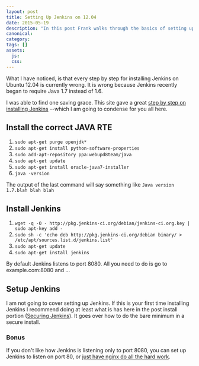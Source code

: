 ```yaml
---
layout: post
title: Setting Up Jenkins on 12.04
date: 2015-05-19
description: "In this post Frank walks through the basics of setting up Jenkins to run on Ubuntu. This is a simple step by step with links to more information."
canonical:
category:
tags: []
assets:
  js:
  css:
---
```


What I have noticed, is that every step by step for installing Jenkins on Ubuntu 12.04 is currently wrong. It is wrong because Jenkins recently began to require Java 1.7 instead of 1.6.

I was able to find one saving grace. This site gave a great [step by step on installing Jenkins](http://www.whiteboardcoder.com/2014/01/install-jenkins-ubuntu.html) --which I am going to condense for you all here.

## Install the correct JAVA RTE

1. ``` sudo apt-get purge openjdk* ```
1. ``` sudo apt-get install python-software-properties ```
1. ``` sudo add-apt-repository ppa:webupd8team/java ```
1. ``` sudo apt-get update ```
1. ``` sudo apt-get install oracle-java7-installer ```
1. ``` java -version ```

The output of the last command will say something like ```Java version 1.7.blah blah blah```

## Install Jenkins

1. ``` wget -q -O - http://pkg.jenkins-ci.org/debian/jenkins-ci.org.key | sudo apt-key add - ```
1. ``` sudo sh -c 'echo deb http://pkg.jenkins-ci.org/debian binary/ > /etc/apt/sources.list.d/jenkins.list' ```
1. ``` sudo apt-get update ```
1. ``` sudo apt-get install jenkins ```

By default Jenkins listens to port 8080. All you need to do is go to example.com:8080 and ...

## Setup Jenkins

I am not going to cover setting up Jenkins. If this is your first time installing Jenkins I recommend doing at least what is has here in the post install portion ([Securing Jenkins](http://www.whiteboardcoder.com/2014/01/install-jenkins-ubuntu.html)). It goes over how to do the bare minimum in a secure install.

### Bonus

If you don't like how Jenkins is listening only to port 8080, you can set up Jenkins to listen on port 80, or [just have nginx do all the hard work](https://www.digitalocean.com/community/tutorials/how-to-install-and-use-jenkins-on-ubuntu-12-04).
